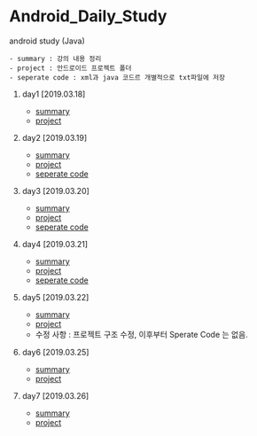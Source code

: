 # Android_Daily_Study
android study (Java)

```
- summary : 강의 내용 정리
- project : 안드로이드 프로젝트 폴더
- seperate code : xml과 java 코드르 개별적으로 txt파일에 저장
```

 1. day1 [2019.03.18]
       -  [summary](https://github.com/hyejin830/Android_Daily_Study/blob/master/Day1/Summary.md) 
       -  [project](https://github.com/hyejin830/Android_Daily_Study/tree/master/Day1/MyApplication2) 

 2. day2 [2019.03.19]
       -  [summary](https://github.com/hyejin830/Android_Daily_Study/blob/master/Day2/Summary.md) 
       -  [project](https://github.com/hyejin830/Android_Daily_Study/tree/master/Day2/Lesson_2_0319)
       -  [seperate code](https://github.com/hyejin830/Android_Daily_Study/tree/master/Day2/Seprate_Source_Code)

 3. day3 [2019.03.20]
       - [summary](https://github.com/hyejin830/Android_Daily_Study/blob/master/Day3/Summary.md) 
       - [project](https://github.com/hyejin830/Android_Daily_Study/tree/master/Day3/Lesson_3_0320)
       - [seperate code](https://github.com/hyejin830/Android_Daily_Study/tree/master/Day3/text)

 4. day4 [2019.03.21]
       - [summary](https://github.com/hyejin830/Android_Daily_Study/blob/master/Day4/Summary.md) 
       - [project](https://github.com/hyejin830/Android_Daily_Study/tree/master/Day4/Lesson_4_0321)
       - [seperate code](https://github.com/hyejin830/Android_Daily_Study/tree/master/Day4/text)

5. day5 [2019.03.22]
      - [summary](https://github.com/hyejin830/Android_Daily_Study/blob/master/Day5/Summary.md)
      - [project](https://github.com/hyejin830/Android_Daily_Study/tree/master/Day5/Lesson_5_0322)
      - 수정 사항 : 프로젝트 구조 수정, 이후부터 Sperate Code 는 없음.

6. day6 [2019.03.25]
      - [summary](https://github.com/hyejin830/Android_Daily_Study/blob/master/Day6/Summary.md)
      - [project](https://github.com/hyejin830/Android_Daily_Study/tree/master/Day6/Lesson_6_0325)

7. day7 [2019.03.26]
      - [summary](https://github.com/hyejin830/Android_Daily_Study/blob/master/Day7/Summary.md)
      - [project](https://github.com/hyejin830/Android_Daily_Study/tree/master/Day7/Lesson_7_0326)
